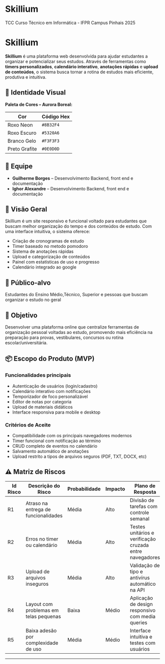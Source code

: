 # Skillium
TCC Curso Técnico em Informática - IFPR Campus Pinhais 2025

# Skillium

**Skillium** é uma plataforma web desenvolvida para ajudar estudantes a organizar e potencializar seus estudos. Através de ferramentas como **timers personalizados**, **calendário interativo**, **anotações rápidas** e **upload de conteúdos**, o sistema busca tornar a rotina de estudos mais eficiente, produtiva e intuitiva.

## 🎨 Identidade Visual

**Paleta de Cores – Aurora Boreal:**

| Cor           | Código Hex |
|---------------|------------|
| Roxo Neon     | `#8B32F4`  |
| Roxo Escuro   | `#5320A6`  |
| Branco Gelo   | `#F3F3F3`  |
| Preto Grafite | `#0E0D0D`  |

## 👥 Equipe

- **Guilherme Borges** – Desenvolvimento Backend, front end e documentação  
- **Ighor Alexandre** – Desenvolvimento Backend, front end e documentação  

## 🎯 Visão Geral

Skillium é um site responsivo e funcional voltado para estudantes que buscam melhor organização do tempo e dos conteúdos de estudo. Com uma interface intuitiva, o sistema oferece:

- Criação de cronogramas de estudo
- Timer baseado no metodo pomodoro
- Sistema de anotações rápidas
- Upload e categorização de conteúdos
- Painel com estatísticas de uso e progresso
- Calendário integrado ao google

## 🧠 Público-alvo

Estudantes do Ensino Médio,Técnico, Superior e pessoas que buscam organizar o estudo no geral

## 🎯 Objetivo

Desenvolver uma plataforma online que centralize ferramentas de organização pessoal voltadas ao estudo, promovendo mais eficiência na preparação para provas, vestibulares, concursos ou rotina escolar/universitária.

## 📦 Escopo do Produto (MVP)

### Funcionalidades principais

- Autenticação de usuários (login/cadastro)
- Calendário interativo com notificações
- Temporizador de foco personalizável
- Editor de notas por categoria
- Upload de materiais didáticos
- Interface responsiva para mobile e desktop

### Critérios de Aceite

- Compatibilidade com os principais navegadores modernos
- Timer funcional com notificação ao término
- CRUD completo de eventos no calendário
- Salvamento automático de anotações
- Upload restrito a tipos de arquivos seguros (PDF, TXT, DOCX, etc)

## ⚠️ Matriz de Riscos

| Id Risco | Descrição do Risco                             | Probabilidade | Impacto | Plano de Resposta                                               | Status do Risco     |
|----------|------------------------------------------------|---------------|---------|------------------------------------------------------------------|----------------------|
| R1       | Atraso na entrega de funcionalidades           | Média         | Alto    | Divisão de tarefas com controle semanal                         | Em monitoramento     |
| R2       | Erros no timer ou calendário                   | Média         | Alto    | Testes unitários e verificação cruzada entre navegadores        | Em desenvolvimento   |
| R3       | Upload de arquivos inseguros                   | Média         | Alto    | Validação de tipo e antivírus automático na API                 | Em análise           |
| R4       | Layout com problemas em telas pequenas         | Baixa         | Médio   | Aplicação de design responsivo com media queries                | Controlado           |
| R5       | Baixa adesão por complexidade de uso           | Média         | Médio   | Interface intuitiva e testes com usuários                       | Em melhoria contínua |

---








